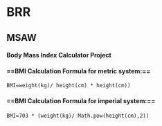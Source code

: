 # BRR

## MSAW

#### Body Mass Index Calculator Project

#### ==BMI Calculation Formula for metric system:==

`BMI=weight(kg)/ height(cm) * height(cm))`

#### ==BMI Calculation Formula for imperial system:==

<!-- Since a foot is equal to 12 inches, we have to multiply foot value to 12, and then do calculation -->

`BMI=703 * (weight(kg)/ Math.pow(height(cm),2))`
